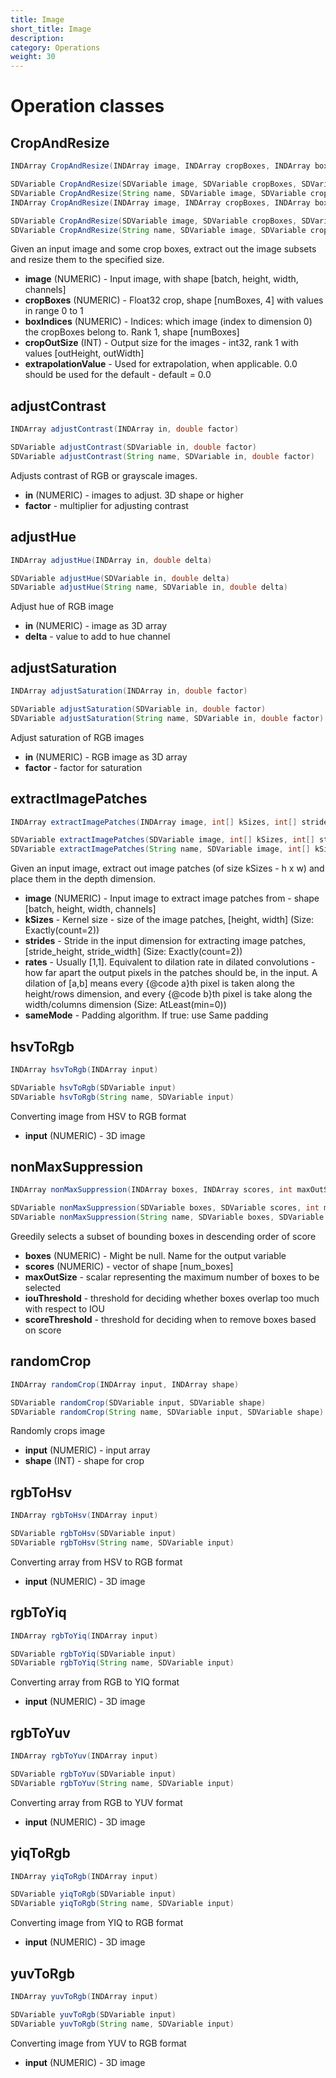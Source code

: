 ```yaml
---
title: Image
short_title: Image
description: 
category: Operations
weight: 30
---
```

# Operation classes
## CropAndResize
```JAVA
INDArray CropAndResize(INDArray image, INDArray cropBoxes, INDArray boxIndices, INDArray cropOutSize, double extrapolationValue)

SDVariable CropAndResize(SDVariable image, SDVariable cropBoxes, SDVariable boxIndices, SDVariable cropOutSize, double extrapolationValue)
SDVariable CropAndResize(String name, SDVariable image, SDVariable cropBoxes, SDVariable boxIndices, SDVariable cropOutSize, double extrapolationValue)
INDArray CropAndResize(INDArray image, INDArray cropBoxes, INDArray boxIndices, INDArray cropOutSize)

SDVariable CropAndResize(SDVariable image, SDVariable cropBoxes, SDVariable boxIndices, SDVariable cropOutSize)
SDVariable CropAndResize(String name, SDVariable image, SDVariable cropBoxes, SDVariable boxIndices, SDVariable cropOutSize)
```
Given an input image and some crop boxes, extract out the image subsets and resize them to the specified size.

* **image**  (NUMERIC) - Input image, with shape [batch, height, width, channels]
* **cropBoxes**  (NUMERIC) - Float32 crop, shape [numBoxes, 4] with values in range 0 to 1
* **boxIndices**  (NUMERIC) - Indices: which image (index to dimension 0) the cropBoxes belong to. Rank 1, shape [numBoxes]
* **cropOutSize**  (INT) - Output size for the images - int32, rank 1 with values [outHeight, outWidth]
* **extrapolationValue** - Used for extrapolation, when applicable. 0.0 should be used for the default - default = 0.0

## adjustContrast
```JAVA
INDArray adjustContrast(INDArray in, double factor)

SDVariable adjustContrast(SDVariable in, double factor)
SDVariable adjustContrast(String name, SDVariable in, double factor)
```
Adjusts contrast of RGB or grayscale images.

* **in**  (NUMERIC) - images to adjust. 3D shape or higher
* **factor** - multiplier for adjusting contrast

## adjustHue
```JAVA
INDArray adjustHue(INDArray in, double delta)

SDVariable adjustHue(SDVariable in, double delta)
SDVariable adjustHue(String name, SDVariable in, double delta)
```
Adjust hue of RGB image 

* **in**  (NUMERIC) - image as 3D array
* **delta** - value to add to hue channel

## adjustSaturation
```JAVA
INDArray adjustSaturation(INDArray in, double factor)

SDVariable adjustSaturation(SDVariable in, double factor)
SDVariable adjustSaturation(String name, SDVariable in, double factor)
```
Adjust saturation of RGB images

* **in**  (NUMERIC) - RGB image as 3D array
* **factor** - factor for saturation

## extractImagePatches
```JAVA
INDArray extractImagePatches(INDArray image, int[] kSizes, int[] strides, int[] rates, boolean sameMode)

SDVariable extractImagePatches(SDVariable image, int[] kSizes, int[] strides, int[] rates, boolean sameMode)
SDVariable extractImagePatches(String name, SDVariable image, int[] kSizes, int[] strides, int[] rates, boolean sameMode)
```
Given an input image, extract out image patches (of size kSizes - h x w) and place them in the depth dimension. 

* **image**  (NUMERIC) - Input image to extract image patches from - shape [batch, height, width, channels]
* **kSizes** - Kernel size - size of the image patches, [height, width] (Size: Exactly(count=2))
* **strides** - Stride in the input dimension for extracting image patches, [stride_height, stride_width] (Size: Exactly(count=2))
* **rates** - Usually [1,1]. Equivalent to dilation rate in dilated convolutions - how far apart the output pixels
                 in the patches should be, in the input. A dilation of [a,b] means every {@code a}th pixel is taken
                 along the height/rows dimension, and every {@code b}th pixel is take along the width/columns dimension (Size: AtLeast(min=0))
* **sameMode** - Padding algorithm. If true: use Same padding

## hsvToRgb
```JAVA
INDArray hsvToRgb(INDArray input)

SDVariable hsvToRgb(SDVariable input)
SDVariable hsvToRgb(String name, SDVariable input)
```
Converting image from HSV to RGB format 

* **input**  (NUMERIC) - 3D image

## nonMaxSuppression
```JAVA
INDArray nonMaxSuppression(INDArray boxes, INDArray scores, int maxOutSize, double iouThreshold, double scoreThreshold)

SDVariable nonMaxSuppression(SDVariable boxes, SDVariable scores, int maxOutSize, double iouThreshold, double scoreThreshold)
SDVariable nonMaxSuppression(String name, SDVariable boxes, SDVariable scores, int maxOutSize, double iouThreshold, double scoreThreshold)
```
Greedily selects a subset of bounding boxes in descending order of score

* **boxes**  (NUMERIC) - Might be null. Name for the output variable
* **scores**  (NUMERIC) - vector of shape [num_boxes]
* **maxOutSize** - scalar representing the maximum number of boxes to be selected
* **iouThreshold** - threshold for deciding whether boxes overlap too much with respect to IOU
* **scoreThreshold** - threshold for deciding when to remove boxes based on score

## randomCrop
```JAVA
INDArray randomCrop(INDArray input, INDArray shape)

SDVariable randomCrop(SDVariable input, SDVariable shape)
SDVariable randomCrop(String name, SDVariable input, SDVariable shape)
```
Randomly crops image

* **input**  (NUMERIC) - input array
* **shape**  (INT) - shape for crop

## rgbToHsv
```JAVA
INDArray rgbToHsv(INDArray input)

SDVariable rgbToHsv(SDVariable input)
SDVariable rgbToHsv(String name, SDVariable input)
```
Converting array from HSV to RGB format

* **input**  (NUMERIC) - 3D image

## rgbToYiq
```JAVA
INDArray rgbToYiq(INDArray input)

SDVariable rgbToYiq(SDVariable input)
SDVariable rgbToYiq(String name, SDVariable input)
```
Converting array from RGB to YIQ format 

* **input**  (NUMERIC) - 3D image

## rgbToYuv
```JAVA
INDArray rgbToYuv(INDArray input)

SDVariable rgbToYuv(SDVariable input)
SDVariable rgbToYuv(String name, SDVariable input)
```
Converting array from RGB to YUV format 

* **input**  (NUMERIC) - 3D image

## yiqToRgb
```JAVA
INDArray yiqToRgb(INDArray input)

SDVariable yiqToRgb(SDVariable input)
SDVariable yiqToRgb(String name, SDVariable input)
```
Converting image from YIQ to RGB format 

* **input**  (NUMERIC) - 3D image

## yuvToRgb
```JAVA
INDArray yuvToRgb(INDArray input)

SDVariable yuvToRgb(SDVariable input)
SDVariable yuvToRgb(String name, SDVariable input)
```
Converting image from YUV to RGB format 

* **input**  (NUMERIC) - 3D image

